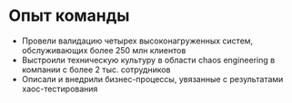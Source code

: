 # Опыт команды

- Провели валидацию четырех высоконагруженных систем, обслуживающих более 250 млн клиентов
- Выстроили техническую культуру в области chaos engineering в компании с более 2 тыс. сотрудников
- Описали и внедрили бизнес-процессы, увязанные с результатами хаос-тестирования

